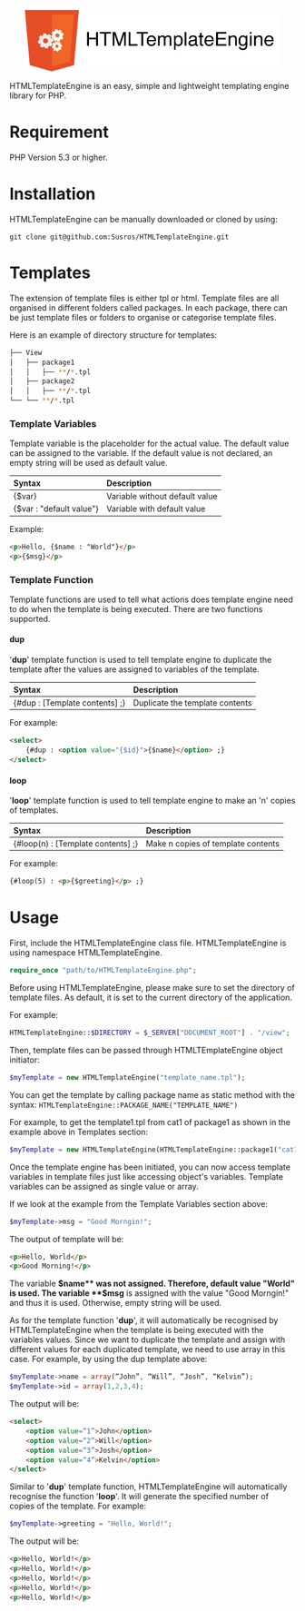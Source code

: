 <p align="center">
	<img src="logo.png" width="450" alt="HTML Template Engine" />
</p>

HTMLTemplateEngine is an easy, simple and lightweight templating engine library for PHP.

# Requirement

PHP Version 5.3 or higher.

# Installation

HTMLTemplateEngine can be manually downloaded or cloned by using:

```
git clone git@github.com:Susros/HTMLTemplateEngine.git
```

# Templates

The extension of template files is either tpl or html. Template files are all organised in different folders called packages. In each package, there can be just template files or folders to organise or categorise template files. 

Here is an example of directory structure for templates:

```bash
├── View
│   ├── package1
│   │   ├── **/*.tpl
│   ├── package2
│   │   ├── **/*.tpl
└── └── **/*.tpl
```

### Template Variables

Template variable is the placeholder for the actual value. The default value can be assigned to the variable. If the default value is not declared, an empty string will be used as default value.

| Syntax  | Description |
| :-----  | :--------- |
| {$var}  | Variable without default value |
| {$var : "default value"} | Variable with default value |

Example:

```html
<p>Hello, {$name : "World"}</p>
<p>{$msg}</p>
```

### Template Function

Template functions are used to tell what actions does template engine need to do when the template is being executed. There are two functions supported.

#### dup

'**dup**' template function is used to tell template engine to duplicate the template after the values are assigned to variables of the template.

| Syntax  | Description |
| :-----  | :--------- |
| {#dup : [Template contents] ;}  | Duplicate the template contents |

For example:

```html
<select>
	{#dup : <option value="{$id}">{$name}</option> ;}
</select>
```

#### loop

'**loop**' template function is used to tell template engine to make an 'n' copies of templates.

| Syntax  | Description |
| :-----  | :--------- |
| {#loop(n) : [Template contents] ;}  | Make n copies of template contents |

For example:

```html
{#loop(5) : <p>{$greeting}</p> ;}
```

# Usage

First, include the HTMLTemplateEngine class file. HTMLTemplateEngine is using namespace HTMLTemplateEngine.

```php
require_once "path/to/HTMLTemplateEngine.php";
```

Before using HTMLTemplateEngine, please make sure to set the directory of template files. As default, it is set to the current directory of the application.

For example:

```php
HTMLTemplateEngine::$DIRECTORY = $_SERVER["DOCUMENT_ROOT"] . "/view";
```

Then, template files can be passed through HTMLTEmplateEngine object initiator:

```php
$myTemplate = new HTMLTemplateEngine("template_name.tpl");
```

You can get the template by calling package name as static method with the syntax: ```HTMLTemplateEngine::PACKAGE_NAME("TEMPLATE_NAME")```

For example, to get the template1.tpl from cat1 of package1 as shown in the example above in Templates section:

```php
$myTemplate = new HTMLTemplateEngine(HTMLTemplateEngine::package1("cat1/template1"));
```

Once the template engine has been initiated, you can now access template variables in template files just like accessing object's variables. Template variables can be assigned as single value or array.

If we look at the example from the Template Variables section above:

```php
$myTemplate->msg = "Good Morngin!";
```

The output of template will be:

```html
<p>Hello, World</p>
<p>Good Morning!</p>
```

The variable **$name** was not assigned. Therefore, default value "World" is used. The variable **$msg** is assigned with the value "Good Morngin!" and thus it is used. Otherwise, empty string will be used.

As for the template function '**dup**', it will automatically be recognised by HTMLTemplateEngine when the template is being executed with the variables values. Since we want to duplicate the template and assign with different values for each duplicated template, we need to use array in this case. For example, by using the dup template above:

```php
$myTemplate->name = array(“John”, “Will”, “Josh”, “Kelvin”);
$myTemplate->id = array(1,2,3,4);
```

The output will be:

```html
<select>
	<option value=“1”>John</option>
	<option value=“2”>Will</option>
	<option value=“3”>Josh</option>
	<option value=“4”>Kelvin</option>
</select>
```

Similar to '**dup**' template function, HTMLTemplateEngine will automatically recognise the function '**loop**'. It will generate the specified number of copies of the template. For example:

```php
$myTemplate->greeting = "Hello, World!";
```

The output will be:

```html
<p>Hello, World!</p> 
<p>Hello, World!</p> 
<p>Hello, World!</p> 
<p>Hello, World!</p> 
<p>Hello, World!</p> 
```
